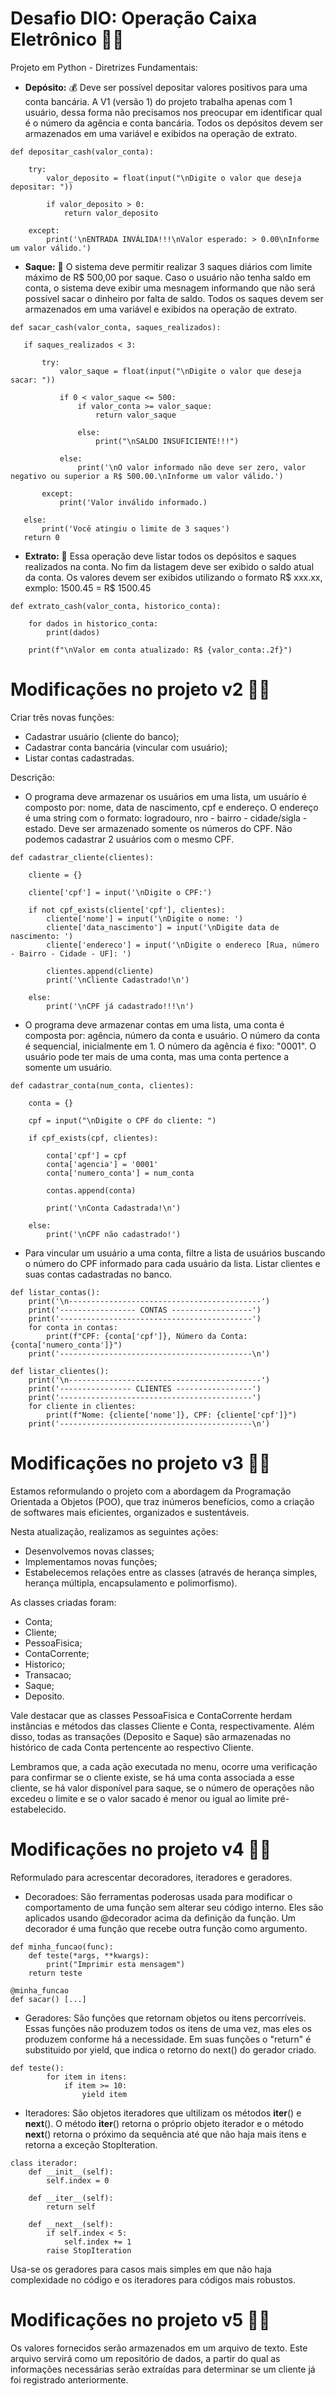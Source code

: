 # Desafio DIO: Operação Caixa Eletrônico :woman_technologist:

Projeto em Python - Diretrizes Fundamentais:

*	**Depósito:** :moneybag: Deve ser possível depositar valores positivos para uma conta bancária. A V1 (versão 1) do projeto trabalha apenas com 1 usuário, dessa forma não precisamos nos preocupar em identificar qual é o número da agência e conta bancária. Todos os depósitos devem ser armazenados em uma variável e exibidos na operação de extrato.

```
def depositar_cash(valor_conta): 
    
    try:
        valor_deposito = float(input("\nDigite o valor que deseja depositar: ")) 

        if valor_deposito > 0: 
            return valor_deposito
    
    except:
        print('\nENTRADA INVÁLIDA!!!\nValor esperado: > 0.00\nInforme um valor válido.')
```

*	**Saque:** :money_with_wings: O sistema deve permitir realizar 3 saques diários com limite máximo de R$ 500,00 por saque. Caso o usuário não tenha saldo em conta, o sistema deve exibir uma mesnagem informando que não será possível sacar o dinheiro por falta de saldo. Todos os saques devem ser armazenados em uma variável e exibidos na operação de extrato.

 ```
 def sacar_cash(valor_conta, saques_realizados): 
    
    if saques_realizados < 3:
        
        try:
            valor_saque = float(input("\nDigite o valor que deseja sacar: ")) 

            if 0 < valor_saque <= 500:
                if valor_conta >= valor_saque:
                    return valor_saque 
                
                else:
                    print("\nSALDO INSUFICIENTE!!!") 
            
            else:
                print('\nO valor informado não deve ser zero, valor negativo ou superior a R$ 500.00.\nInforme um valor válido.')
        
        except:
            print('Valor inválido informado.)
    
    else:
        print('Você atingiu o limite de 3 saques')                                                                                                                     
    return 0 
 ```

*	**Extrato:** :memo: Essa operação deve listar todos os depósitos e saques realizados na conta. No fim da listagem deve ser exibido o saldo atual da conta. Os valores devem ser exibidos utilizando o formato R$ xxx.xx, exmplo: 1500.45 = R$ 1500.45

```
def extrato_cash(valor_conta, historico_conta): 

    for dados in historico_conta:
        print(dados)

    print(f"\nValor em conta atualizado: R$ {valor_conta:.2f}")
```

# Modificações no projeto v2 :mechanic:

Criar três novas funções: 

*   Cadastrar usuário (cliente do banco);
*   Cadastrar conta bancária (vincular com usuário);
*   Listar contas cadastradas.

Descrição:

*   O programa deve armazenar os usuários em uma lista, um usuário é composto por: nome, data de nascimento, cpf e endereço. O endereço é uma string com o formato: logradouro, nro - bairro - cidade/sigla - estado. Deve ser armazenado somente os números do CPF. Não podemos cadastrar 2 usuários com o mesmo CPF.

```
def cadastrar_cliente(clientes):

    cliente = {}

    cliente['cpf'] = input('\nDigite o CPF:')

    if not cpf_exists(cliente['cpf'], clientes):
        cliente['nome'] = input('\nDigite o nome: ')
        cliente['data_nascimento'] = input('\nDigite data de nascimento: ') 
        cliente['endereco'] = input('\nDigite o endereco [Rua, número - Bairro - Cidade - UF]: ')
    
        clientes.append(cliente)
        print('\nCliente Cadastrado!\n')

    else:
        print('\nCPF já cadastrado!!!\n')

```

*   O programa deve armazenar contas em uma lista, uma conta é composta por: agência, número da conta e usuário. O número da conta é sequencial, inicialmente em 1. O número da agência é fixo: "0001". O usuário pode ter mais de uma conta, mas uma conta pertence a somente um usuário.

```
def cadastrar_conta(num_conta, clientes):

    conta = {}
    
    cpf = input("\nDigite o CPF do cliente: ")
    
    if cpf_exists(cpf, clientes):

        conta['cpf'] = cpf
        conta['agencia'] = '0001'
        conta['numero_conta'] = num_conta
        
        contas.append(conta)

        print('\nConta Cadastrada!\n')
    
    else:
        print('\nCPF não cadastrado!')
```

*   Para vincular um usuário a uma conta, filtre a lista de usuários buscando o número do CPF informado para cada usuário da lista. Listar clientes e suas contas cadastradas no banco.

```
def listar_contas():
    print('\n-------------------------------------------')
    print('----------------- CONTAS ------------------')
    print('-------------------------------------------')
    for conta in contas:
        print(f"CPF: {conta['cpf']}, Número da Conta: {conta['numero_conta']}")
    print('-------------------------------------------\n')
```

```
def listar_clientes():  
    print('\n-------------------------------------------')
    print('---------------- CLIENTES -----------------')
    print('-------------------------------------------')
    for cliente in clientes:
        print(f"Nome: {cliente['nome']}, CPF: {cliente['cpf']}")
    print('-------------------------------------------\n')
```

# Modificações no projeto v3 :mechanic:

Estamos reformulando o projeto com a abordagem da Programação Orientada a Objetos (POO), que traz inúmeros benefícios, como a criação de softwares mais eficientes, organizados e sustentáveis.

Nesta atualização, realizamos as seguintes ações:
* Desenvolvemos novas classes;
* Implementamos novas funções;
* Estabelecemos relações entre as classes (através de herança simples, herança múltipla, encapsulamento e polimorfismo).

As classes criadas foram:

* Conta;
* Cliente;
* PessoaFisica;
* ContaCorrente;
* Historico;
* Transacao;
* Saque;
* Deposito.

Vale destacar que as classes PessoaFisica e ContaCorrente herdam instâncias e métodos das classes Cliente e Conta, respectivamente. Além disso, todas as transações (Deposito e Saque) são armazenadas no histórico de cada Conta pertencente ao respectivo Cliente.

Lembramos que, a cada ação executada no menu, ocorre uma verificação para confirmar se o cliente existe, se há uma conta associada a esse cliente, se há valor disponível para saque, se o número de operações não excedeu o limite e se o valor sacado é menor ou igual ao limite pré-estabelecido.

# Modificações no projeto v4 :mechanic:

Reformulado para acrescentar decoradores, iteradores e geradores.

* Decoradoes: São ferramentas poderosas usada para modificar o comportamento de uma função sem alterar seu código interno. Eles são aplicados usando @decorador acima da definição da função. Um decorador é uma função que recebe outra função como argumento.

```
def minha_funcao(func):
    def teste(*args, **kwargs):
        print("Imprimir esta mensagem")
    return teste

@minha_funcao
def sacar() [...]

```

* Geradores: São funções que retornam objetos ou itens percorríveis. Essas funções não produzem todos os itens de uma vez, mas eles os produzem conforme há a necessidade. Em suas funções o "return" é substituido por yield, que indica o retorno do next() do gerador criado.

```
def teste():
        for item in itens:
            if item >= 10:
                yield item
```

* Iteradores: São objetos iteradores que ultilizam os métodos __iter__() e __next__(). O método __iter__() retorna o próprio objeto iterador e o método __next__() retorna o próximo da sequência até que não haja mais itens e retorna a exceção StopIteration.

```
class iterador:
    def __init__(self):
        self.index = 0

    def __iter__(self):
        return self

    def __next__(self):
        if self.index < 5:
            self.index += 1
        raise StopIteration
```

Usa-se os geradores para casos mais simples em que não haja complexidade no código e os iteradores para códigos mais robustos.

# Modificações no projeto v5 :mechanic:

Os valores fornecidos serão armazenados em um arquivo de texto. Este arquivo servirá como um repositório de dados, a partir do qual as informações necessárias serão extraídas para determinar se um cliente já foi registrado anteriormente.